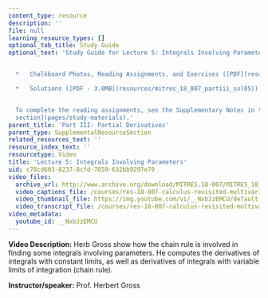 ```yaml
---
content_type: resource
description: ''
file: null
learning_resource_types: []
optional_tab_title: Study Guide
optional_text: 'Study Guide for Lecture 5: Integrals Involving Parameters


  *   Chalkboard Photos, Reading Assignments, and Exercises ([PDF](resources/mitres_18_007_partiii_lec05))

  *   Solutions ([PDF - 3.0MB](resources/mitres_18_007_partiii_sol05))


  To complete the reading assignments, see the Supplementary Notes in the [Study Materials
  section](pages/study-materials).'
parent_title: 'Part III: Partial Derivatives'
parent_type: SupplementalResourceSection
related_resources_text: ''
resource_index_text: ''
resourcetype: Video
title: 'Lecture 5: Integrals Involving Parameters'
uid: c78cd603-8237-8cfd-7659-632bb9297e79
video_files:
  archive_url: http://www.archive.org/download/MITRES.18-007/MITRES_18-007_Part3_lec5_300k.mp4
  video_captions_file: /courses/res-18-007-calculus-revisited-multivariable-calculus-fall-2011/31b2db18feaf571aa928da5af967af0b_NxbJzEMCU.vtt
  video_thumbnail_file: https://img.youtube.com/vi/__NxbJzEMCU/default.jpg
  video_transcript_file: /courses/res-18-007-calculus-revisited-multivariable-calculus-fall-2011/7712fa509966a9b124fbf8bb83c03a25_NxbJzEMCU.pdf
video_metadata:
  youtube_id: __NxbJzEMCU
---
```


**Video Description:** Herb Gross show how the chain rule is involved in finding some integrals involving parameters. He computes the derivatives of integrals with constant limits, as well as derivatives of integrals with variable limits of integration (chain rule).

**Instructor/speaker:** Prof. Herbert Gross